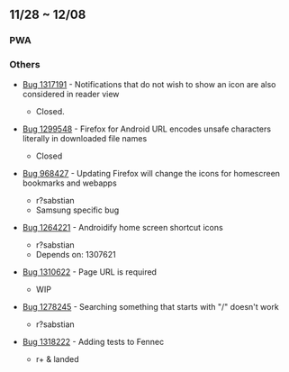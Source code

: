 ## 11/28 ~ 12/08

### PWA

    
### Others

- [Bug 1317191](https://bugzilla.mozilla.org/show_bug.cgi?id=1310164) - Notifications that do not wish to show an icon are also considered in reader view
   - Closed.

- [Bug 1299548](https://bugzilla.mozilla.org/show_bug.cgi?id=1299548) - Firefox for Android URL encodes unsafe characters literally in downloaded file names
    - Closed
    
- [Bug 968427](https://bugzilla.mozilla.org/show_bug.cgi?id=968427) -  Updating Firefox will change the icons for homescreen bookmarks and webapps
    - r?sabstian
    - Samsung specific bug
    
- [Bug 1264221](https://bugzilla.mozilla.org/show_bug.cgi?id=1264221) - Androidify home screen shortcut icons 
    - r?sabstian
    - Depends on: 1307621

- [Bug 1310622](https://bugzilla.mozilla.org/show_bug.cgi?id=1310622) - Page URL is required 
    - WIP
    
- [Bug 1278245](https://bugzilla.mozilla.org/show_bug.cgi?id=1278245) -  Searching something that starts with "/" doesn't work
    - r?sabstian

- [Bug 1318222](https://bugzilla.mozilla.org/show_bug.cgi?id=1318222) - Adding tests to Fennec
    - r+ & landed
    
